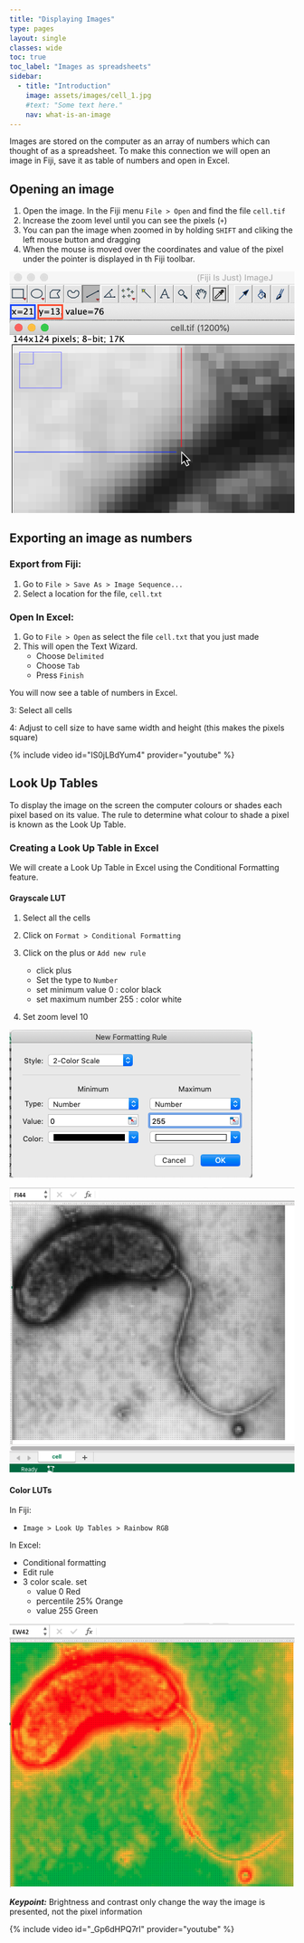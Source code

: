 ```yaml
---
title: "Displaying Images"
type: pages
layout: single
classes: wide
toc: true
toc_label: "Images as spreadsheets"
sidebar:
  - title: "Introduction"
    image: assets/images/cell_1.jpg
    #text: "Some text here."
    nav: what-is-an-image
---
```


Images are stored on the computer as an array of numbers which can thought of as a spreadsheet. 
To make this connection we will open an image in Fiji, save it as table of numbers and open in Excel. 



## Opening an image

1. Open the image. In the Fiji menu `File > Open` and find the file  `cell.tif`
2. Increase the zoom level until you can see the pixels (`+`)
3. You can pan the image when zoomed in by holding `SHIFT` and cliking the left mouse button and dragging
4. When the mouse is moved over the coordinates and value of the pixel under the pointer is displayed in th Fiji toolbar.

![](mouse_over.png)

## Exporting an image as numbers

### Export from Fiji:
1. Go to `File > Save As > Image Sequence...`
2. Select a location for the file, `cell.txt`

### Open In Excel:
1. Go to `File > Open` as select the file `cell.txt` that you just made
2. This will open the Text Wizard.
   * Choose `Delimited`
   * Choose `Tab`
   * Press `Finish`

You will now see a table of numbers in Excel. 

3: Select all cells

4: Adjust to cell size to have same width and height (this makes the pixels square)

{% include video id="IS0jLBdYum4" provider="youtube" %}

## Look Up Tables 

To display the image on the screen the computer colours or shades each pixel based on its value. 
The rule to determine what colour to shade a pixel is known as the Look Up Table.

### Creating a Look Up Table in Excel

We will create a Look Up Table in Excel using the Conditional Formatting feature.

#### Grayscale LUT
1. Select all the cells
2. Click on `Format > Conditional Formatting`
3. Click on the plus or `Add new rule`
	 * click plus
	 * Set the type to `Number`
    * set minimum value 0 : color black
    * set maximum number 255 : color white
    
4. Set zoom level 10
    
![](2-color-rule.png)


![](BW_lookup.png)

#### Color LUTs
In Fiji:

* `Image > Look Up Tables > Rainbow RGB`

In Excel:

* Conditional formatting
* Edit rule
* 3 color scale. set
    * value 0 Red
    * percentile 25% Orange
    * value 255 Green

![](ROG_lookup.png)

    
***Keypoint:*** Brightness and contrast only change the way the image is presented, not the pixel information

{% include video id="_Gp6dHPQ7rI" provider="youtube" %}


